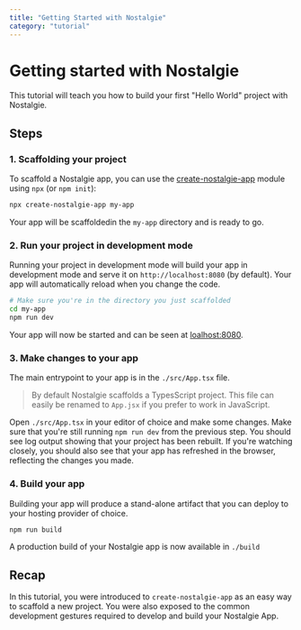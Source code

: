 ```yaml
---
title: "Getting Started with Nostalgie"
category: "tutorial"
---
```


# Getting started with Nostalgie

This tutorial will teach you how to build your first "Hello World" project with Nostalgie.

## Steps

### 1. Scaffolding your project

To scaffold a Nostalgie app, you can use the [create-nostalgie-app](https://npm.im/create-nostalgie-app) module using `npx` (or `npm init`):

```sh
npx create-nostalgie-app my-app
```

Your app will be scaffoldedin the `my-app` directory and is ready to go.

### 2. Run your project in development mode

Running your project in development mode will build your app in development mode and serve it on `http://localhost:8080` (by default). Your app will automatically reload when you change the code.

```sh
# Make sure you're in the directory you just scaffolded
cd my-app
npm run dev
```

Your app will now be started and can be seen at [loalhost:8080](http://localhost:8080).

### 3. Make changes to your app

The main entrypoint to your app is in the `./src/App.tsx` file.

> By default Nostalgie scaffolds a TypesScript project. This file can easily be renamed to `App.jsx` if you prefer to work in JavaScript.

Open `./src/App.tsx` in your editor of choice and make some changes. Make sure that you're still running `npm run dev` from the previous step. You should see log output showing that your project has been rebuilt. If you're watching closely, you should also see that your app has refreshed in the browser, reflecting the changes you made.

### 4. Build your app

Building your app will produce a stand-alone artifact that you can deploy to your hosting provider of choice.

```sh
npm run build
```

A production build of your Nostalgie app is now available in `./build`

## Recap

In this tutorial, you were introduced to `create-nostalgie-app` as an easy way to scaffold a new project. You were also exposed to the common development gestures required to develop and build your Nostalgie App.